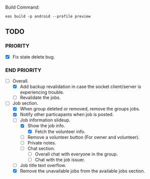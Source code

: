 Build Command:

```
eas build -p android --profile preview
```

## TODO

### PRIORITY

- [x] Fix state delete bug.

### END PRIORITY

- [ ] Overall.
  - [x] Add backup revalidation in case the socket client/server is experiencing trouble.
  - [ ] Revalidate the jobs.
- [ ] Job section.
  - [x] When group deleted or removed, remove the groups jobs.
  - [x] Notify other particapants when job is posted.
  - [ ] Job information slideup.
    - [x] Show the job info.
      - [x] Fetch the volunteer info.
    - [ ] Remove a volunteer button (For owner and volunteer).
    - [ ] Private notes.
    - [ ] Chat section.
      - [ ] Overall chat with everyone in the group.
      - [ ] Chat with the job issuer.
  - [ ] Job title text overflow.
  - [x] Remove the unavailable jobs from the available jobs section.
